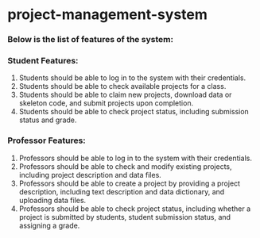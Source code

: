 # project-management-system

### Below is the list of features of the system:

### Student Features:
1. Students should be able to log in to the system with their credentials.
2. Students should be able to check available projects for a class.
3. Students should be able to claim new projects, download data or skeleton code, and submit projects upon completion.
4. Students should be able to check project status, including submission status and grade.

### Professor Features:
1. Professors should be able to log in to the system with their credentials.
2. Professors should be able to check and modify existing projects, including project description and data files.
3. Professors should be able to create a project by providing a project description, including text description and data dictionary, and uploading data files.
4. Professors should be able to check project status, including whether a project is submitted by students, student submission status, and assigning a grade.
